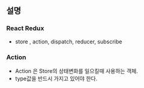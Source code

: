 ## 설명

### React Redux 
* store , action, dispatch, reducer, subscribe

### Action
* Action 은 Store의 상태변화를 일으킬때 사용하는 객체.
* type값을 반드시 가지고 있어야 한다.